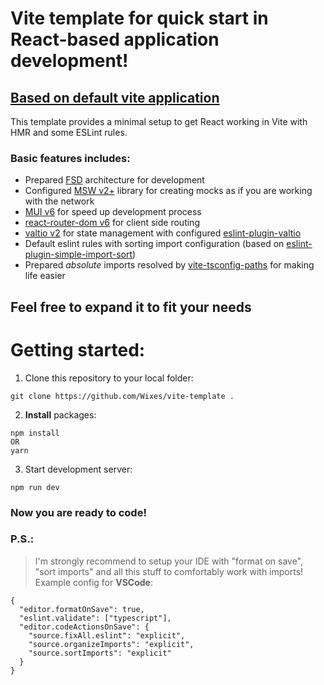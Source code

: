 # Vite template for quick start in React-based application development!

## [Based on default vite application](https://vitejs.dev/guide/)

This template provides a minimal setup to get React working in Vite with HMR and some ESLint rules.

### Basic features includes:

- Prepared [FSD](https://feature-sliced.design/docs) architecture for development
- Configured [MSW v2+](https://mswjs.io/docs/getting-started) library for creating mocks as if you are working with the network
- [MUI v6]() for speed up development process
- [react-router-dom v6](https://reactrouter.com/en/main/start/overview) for client side routing
- [valtio v2](https://github.com/pmndrs/valtio) for state management with configured [eslint-plugin-valtio](https://github.com/pmndrs/eslint-plugin-valtio)
- Default eslint rules with sorting import configuration (based on [eslint-plugin-simple-import-sort](https://github.com/lydell/eslint-plugin-simple-import-sort))
- Prepared _absolute_ imports resolved by [vite-tsconfig-paths](https://github.com/aleclarson/vite-tsconfig-paths) for making life easier

## Feel free to expand it to fit your needs

# Getting started:

1. Clone this repository to your local folder:

```
git clone https://github.com/Wixes/vite-template .
```

2. **Install** packages:

```
npm install
OR
yarn
```

3. Start development server:

```
npm run dev
```

### Now you are ready to code!

### P.S.:

> I'm strongly recommend to setup your IDE with "format on save", "sort imports" and all this stuff to comfortably work with imports! Example config for **VSCode**:

```
{
  "editor.formatOnSave": true,
  "eslint.validate": ["typescript"],
  "editor.codeActionsOnSave": {
    "source.fixAll.eslint": "explicit",
    "source.organizeImports": "explicit",
    "source.sortImports": "explicit"
  }
}
```
